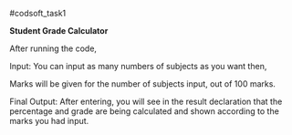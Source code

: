 #codsoft_task1

**Student Grade Calculator**

After running the code, 

Input: You can input as many numbers of subjects as you want then,

Marks will be given for the number of subjects input, out of 100 marks.


Final Output: After entering, you will see in the result declaration that the percentage and grade are being calculated and shown according to the marks you had input.
